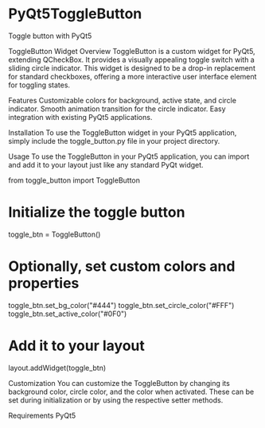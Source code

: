 # PyQt5ToggleButton
Toggle button with PyQt5

ToggleButton Widget
Overview
ToggleButton is a custom widget for PyQt5, extending QCheckBox. It provides a visually appealing toggle switch with a sliding circle indicator. This widget is designed to be a drop-in replacement for standard checkboxes, offering a more interactive user interface element for toggling states.

Features
Customizable colors for background, active state, and circle indicator.
Smooth animation transition for the circle indicator.
Easy integration with existing PyQt5 applications.

Installation
To use the ToggleButton widget in your PyQt5 application, simply include the toggle_button.py file in your project directory.

Usage
To use the ToggleButton in your PyQt5 application, you can import and add it to your layout just like any standard PyQt widget.

from toggle_button import ToggleButton

# Initialize the toggle button
toggle_btn = ToggleButton()

# Optionally, set custom colors and properties
toggle_btn.set_bg_color("#444")
toggle_btn.set_circle_color("#FFF")
toggle_btn.set_active_color("#0F0")

# Add it to your layout
layout.addWidget(toggle_btn)

Customization
You can customize the ToggleButton by changing its background color, circle color, and the color when activated. These can be set during initialization or by using the respective setter methods.

Requirements
PyQt5
